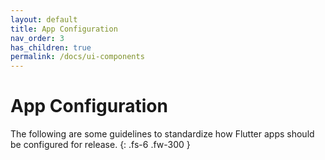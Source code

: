 ```yaml
---
layout: default
title: App Configuration
nav_order: 3
has_children: true
permalink: /docs/ui-components
---
```


# App Configuration

The following are some guidelines to standardize how Flutter apps should be configured for release.
{: .fs-6 .fw-300 }

